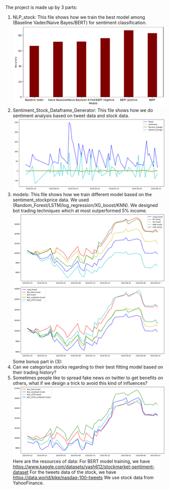 The project is made up by 3 parts:<br />
1. NLP_stock: This file shows how we train the best model among (Baseline Vader/Naive Bayes/BERT) for sentiment classification.<br />
![alttt](./NLP.png) <br />
2. Sentiment_Stock_Dataframe_Generator: This file shows how we do sentiment analysis based on tweet data and stock data.<br />
![altt](./EDA.png) <br />
3. models: This file shows how we train different model based on the sentiment_stockprice data. We used (Random_Forest/LSTM/log_regression/XG_boost/KNN). We designed bot trading techniques which at most outperformed 5% income.
![alt text](./Binary.png)
![alt](./RF_LSTM.png)
Some bonus part in (3): <br />
1. Can we categorize stocks regarding to their best fitting model based on their trading history? <br />
2. Sometimes people like to spread fake news on twitter to get benefits on others, what if we design a trick to avoid this kind of influences?<br />
![allt](./Trick.png)
Here are the resources of data:
For BERT model training, we have https://www.kaggle.com/datasets/yash612/stockmarket-sentiment-dataset
For the tweets data of the stock, we have https://data.world/kike/nasdaq-100-tweets
We use stock data from YahooFinance.
